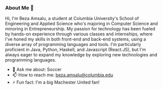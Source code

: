### About Me 👋

Hi, I'm Beza Amsalu, a student at Columbia University's School of Engineering and Applied Science who's majoring in Computer Science and minoring in Entrepreneurship. My passion for technology has been fueled by hands-on experience through various classes and internships, where I've honed my skills in both front-end and back-end systems, using a diverse array of programming languages and tools. I'm particularly proficient in Java, Python, Haskell, and Javascript (React.JS), but I'm always eager to expand my knowledge by exploring new technologies and programming languages.


- 💬 Ask me about: Soccer 
- 📫 How to reach me: beza.amsalu@columbia.edu
- ⚡ Fun fact: I'm a big Machester United fan!
